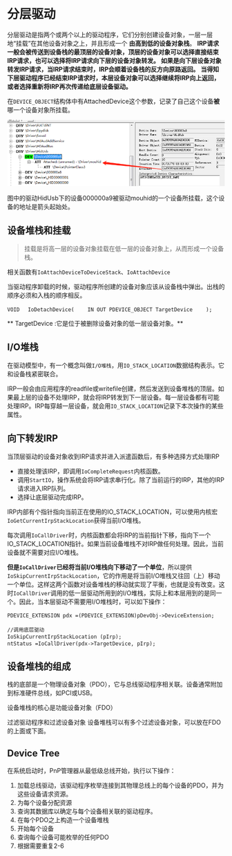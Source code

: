 # 分层驱动

分层驱动是指两个或两个以上的驱动程序，它们分别创建设备对象，一层一层地“挂载”在其他设备对象之上，并且形成一个 **由高到低的设备对象栈**。
**IRP请求一般会被传送到设备栈的最顶层的设备对象，顶层的设备对象可以选择直接结束IRP请求，也可以选择将IRP请求向下层的设备对象转发。**
**如果是向下层设备对象转发IRP请求，当IRP请求结束时，IRP会顺着设备栈的反方向原路返回。**
**当得知下层驱动程序已经结束IRP请求时，本层设备对象可以选择继续将IRP向上返回，或者选择重新将IRP再次传递给底层设备驱动。**

在`DEVICE_OBJECT`结构体中有AttachedDevice这个参数，记录了自己这个设备**被**哪一个设备对象所挂载。

![local image](./images/1543485831(1).jpg)

图中的驱动HidUsb下的设备000000a9被驱动mouhid的一个设备所挂载，这个设备的地址是箭头起始处。

## 设备堆栈和挂载

> 挂载是将高一层的设备对象挂载在低一层的设备对象上，从而形成一个设备栈。

相关函数有`IoAttachDeviceToDeviceStack`、`IoAttachDevice`

当驱动程序卸载的时候，驱动程序所创建的设备对象应该从设备栈中弹出。出栈的顺序必须和入栈的顺序相反。
```
VOID 　IoDetachDevice( 　　IN OUT PDEVICE_OBJECT TargetDevice 　　);
```
** TargetDevice :它是位于被删除设备对象的低一层设备对象。** 

## I/O堆栈

在驱动模型中，有一个概念叫做`I/O堆栈`，用`IO_STACK_LOCATION`数据结构表示。它和设备栈紧密联合。

IRP一般会由应用程序的readfile或writefile创建，然后发送到设备堆栈的顶层。如果最上层的设备不处理IRP，就会将IRP转发到下一层设备。每一层设备都有可能处理IRP。IRP每穿越一层设备，就会用`IO_STACK_LOCATION`记录下本次操作的某些属性。

## 向下转发IRP

当顶层驱动的设备对象收到IRP请求并进入派遣函数后，有多种选择方式处理IRP

- 直接处理该IRP，即调用`IoCompleteRequest`内核函数。
- 调用`StartIO`，操作系统会将IRP请求串行化。除了当前运行的IRP，其他的IRP请求进入IRP队列。
- 选择让底层驱动完成IRP。

IRP内部有个指针指向当前正在使用的IO_STACK_LOCATION，可以使用内核宏`IoGetCurrentIrpStackLocation`获得当前I/O堆栈。

每次调用`IoCallDriver`时，内核函数都会将IRP的当前指针下移，指向下一个IO_STACK_LOCATION指针。如果当前设备堆栈不对IRP做任何处理。因此，当前设备就不需要对应I/O堆栈。

**但是`IoCallDriver`已经将当前I/O堆栈向下移动了一个单位**，所以提供`IoSkipCurrentIrpStackLocation`，它的作用是将当前I/O堆栈又往回（上）移动一个单位。这样这两个函数对设备堆栈的移动就实现了平衡，也就是没有改变。这时`IoCallDriver`调用的低一层驱动所用到的I/O堆栈，实际上和本层用到的是同一个。因此，当本层驱动不需要用I/O堆栈时，可以如下操作：

```
PDEVICE_EXTENSION pdx =(PDEVICE_EXTENSION)pDevObj->DeviceExtension;

//调用底层驱动
IoSkipCurrentIrpStackLocation (pIrp);
ntStatus =IoCallDriver(pdx->TargetDevice, pIrp);
```

## 设备堆栈的组成

栈的底部是一个物理设备对象（PDO），它与总线驱动程序相关联。设备通常附加到标准硬件总线，如PCI或USB。

设备堆栈的核心是功能设备对象（FDO）

过滤驱动程序和过滤设备对象		设备堆栈可以有多个过滤设备对象，可以放在FDO的上面或下面。

## Device Tree

在系统启动时，PnP管理器从最低级总线开始，执行以下操作：

1. 加载总线驱动，该驱动程序枚举连接到其物理总线上的每个设备的PDO，并为这些设备请求资源。
2. 为每个设备分配资源
3. 查询其数据库以确定与每个设备相关联的驱动程序。
4. 在每个PDO之上构造一个设备堆栈
5. 开始每个设备
6. 查询每个设备可能枚举的任何PDO
7. 根据需要重复2-6


